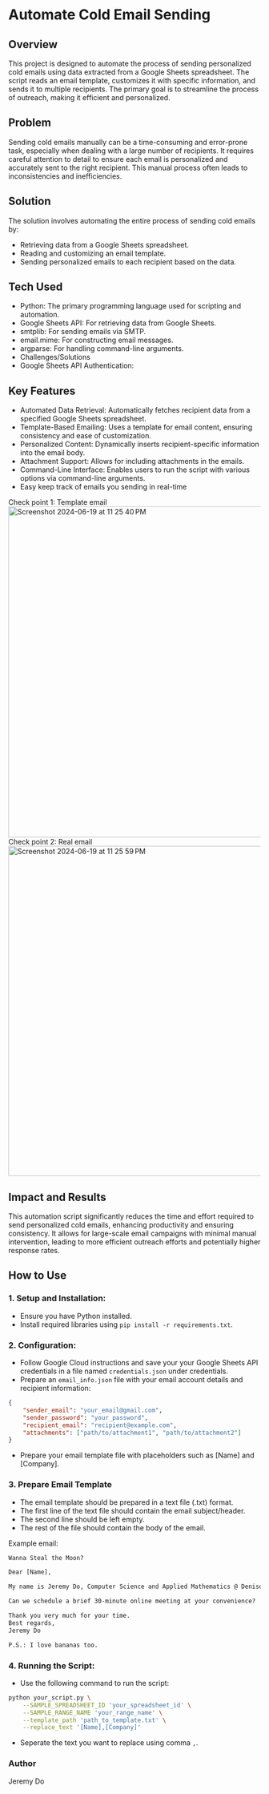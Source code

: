# Automate Cold Email Sending


## Overview
This project is designed to automate the process of sending personalized cold emails using data extracted from a Google Sheets spreadsheet. The script reads an email template, customizes it with specific information, and sends it to multiple recipients. The primary goal is to streamline the process of outreach, making it efficient and personalized.

## Problem
Sending cold emails manually can be a time-consuming and error-prone task, especially when dealing with a large number of recipients. It requires careful attention to detail to ensure each email is personalized and accurately sent to the right recipient. This manual process often leads to inconsistencies and inefficiencies.

## Solution
The solution involves automating the entire process of sending cold emails by:

- Retrieving data from a Google Sheets spreadsheet.
- Reading and customizing an email template.
- Sending personalized emails to each recipient based on the data.


## Tech Used
- Python: The primary programming language used for scripting and automation.
- Google Sheets API: For retrieving data from Google Sheets.
- smtplib: For sending emails via SMTP.
- email.mime: For constructing email messages.
- argparse: For handling command-line arguments.
- Challenges/Solutions
- Google Sheets API Authentication:

## Key Features
- Automated Data Retrieval: Automatically fetches recipient data from a specified Google Sheets spreadsheet.
- Template-Based Emailing: Uses a template for email content, ensuring consistency and ease of customization.
- Personalized Content: Dynamically inserts recipient-specific information into the email body.
- Attachment Support: Allows for including attachments in the emails.
- Command-Line Interface: Enables users to run the script with various options via command-line arguments.
- Easy keep track of emails you sending in real-time

Check point 1: Template email
<img width="661" alt="Screenshot 2024-06-19 at 11 25 40 PM" src="https://github.com/dohoanggiahuy317/Sobek-cold-email-App/assets/72744045/bd948468-4974-4b61-beac-70cf3bef0b2a">
Check point 2: Real email
<img width="659" alt="Screenshot 2024-06-19 at 11 25 59 PM" src="https://github.com/dohoanggiahuy317/Sobek-cold-email-App/assets/72744045/fcddd6ed-f0e9-4a22-964a-680ca1c24b9c">


## Impact and Results
This automation script significantly reduces the time and effort required to send personalized cold emails, enhancing productivity and ensuring consistency. It allows for large-scale email campaigns with minimal manual intervention, leading to more efficient outreach efforts and potentially higher response rates.

## How to Use

### 1. Setup and Installation:
- Ensure you have Python installed.
- Install required libraries using `pip install -r requirements.txt`.

### 2. Configuration:

- Follow Google Cloud instructions and save your your Google Sheets API credentials in a file named `credentials.json` under credentials.
- Prepare an `email_info.json` file with your email account details and recipient information:

```json
{
    "sender_email": "your_email@gmail.com",
    "sender_password": "your_password",
    "recipient_email": "recipient@example.com",
    "attachments": ["path/to/attachment1", "path/to/attachment2"]
}
```
- Prepare your email template file with placeholders such as [Name] and [Company].


### 3. Prepare Email Template
- The email template should be prepared in a text file (.txt) format.
- The first line of the text file should contain the email subject/header.
- The second line should be left empty.
- The rest of the file should contain the body of the email.

Example email:

```txt
Wanna Steal the Moon?

Dear [Name],

My name is Jeremy Do, Computer Science and Applied Mathematics @ Denison University. I really like Minions and I want to join your [Company] to steal the moon.

Can we schedule a brief 30-minute online meeting at your convenience?

Thank you very much for your time.
Best regards,
Jeremy Do

P.S.: I love bananas too.
```

### 4. Running the Script:

- Use the following command to run the script:

```bash
python your_script.py \
    --SAMPLE_SPREADSHEET_ID 'your_spreadsheet_id' \
    --SAMPLE_RANGE_NAME 'your_range_name' \
    --template_path 'path_to_template.txt' \
    --replace_text '[Name],[Company]'
```
- Seperate the text you want to replace using comma `,`.

### Author
Jeremy Do
